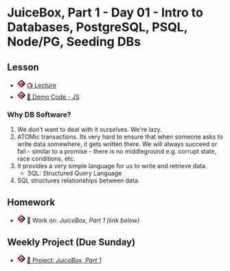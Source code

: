# JuiceBox, Part 1 - Day 01 - Intro to Databases, PostgreSQL, PSQL, Node/PG, Seeding DBs

## Lesson
- ![FSA](/logo.png) [📺 Lecture](https://www.youtube.com/watch?v=bd0UdZhd2zI&list=PL9NTD5QQdssXTarkBujHENSDgUVBIoFX8&index=46)
- ![FSA](/logo.png) [👾 Demo Code - JS](app.js)

### Why DB Software?
1. We don't want to deal with it ourselves. We're lazy.
2. ATOMic transactions. Its very hard to ensure that when someone asks to write data somewhere, it gets written there. We will always succeed or fail - similar to a promise - there is no middleground e.g. corrupt state, race conditions, etc.
3. It provides a very simple language for us to write and retrieve data.
   - SQL: Structured Query Language
4. SQL structures relationships between data.

## Homework
- ![FSA](/logo.png) 🔬 Work on: *JuiceBox, Part 1 (link below)*

## Weekly Project (Due Sunday)
- ![FSA](/logo.png) [🔬 Project: *JuiceBox, Part 1*](https://learn.fullstackacademy.com/workshop/5ea5a112454faa0004185c44/content/5ea5a4e6454faa0004185ce1/text)
